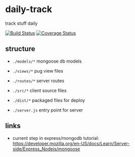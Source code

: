 # daily-track

track stuff daily

[![Build Status](https://travis-ci.org/kheftel/daily-track.svg?branch=master)](https://travis-ci.org/kheftel/daily-track)
[![Coverage Status](https://coveralls.io/repos/github/kheftel/daily-track/badge.svg?branch=master)](https://coveralls.io/github/kheftel/daily-track?branch=master)

## structure

- `./models/*` mongoose db models

- `./views/*` pug view files

- `./routes/*` server routes

- `./src/*` client source files

- `./dist/*` packaged files for deploy

- `./server.js` entry point for server

## links

- current step in express/mongodb tutorial: <https://developer.mozilla.org/en-US/docs/Learn/Server-side/Express_Nodejs/mongoose>
